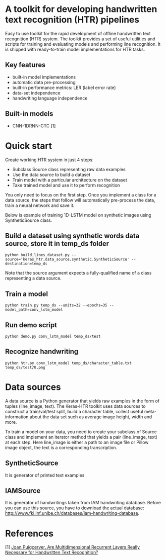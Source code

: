 # A toolkit for developing handwritten text recognition (HTR) pipelines

Easy to use toolkit for the rapid development of offline handwritten text recognition (HTR) system. 
The toolkit provides a set of useful utilities and scripts for training and evaluating 
models and performing line recognition. It is shipped with ready-to-train model 
implementations for HTR tasks.

## Key features
- built-in model implementations
- automatic data pre-processing
- built-in performance metrics: LER (label error rate)
- data-set independence
- handwriting language independence

## Built-in models
- CNN-1DRNN-CTC [1]

# Quick start

Create working HTR system in just 4 steps:
- Subclass Source class representing raw data examples
- Use the data source to build a dataset
- Train model with a particular architecture on the dataset
- Take trained model and use it to perform recognition

You only need to focus on the first step. Once you implement a class 
for a data source, the steps that follow will automatically pre-process 
the data,  train a neural network and save it.

Below is example of training 1D-LSTM model on synthetic images using SyntheticSource class. 

## Build a dataset using synthetic words data source, store it in temp_ds folder
```
python build_lines_dataset.py --source='keras_htr.data_source.synthetic.SyntheticSource' --destination=temp_ds
```
Note that the source argument expects a fully-qualified name of a class representing a data source.

## Train a model
```
python train.py temp_ds --units=32 --epochs=35 --model_path=conv_lstm_model
```
## Run demo script
```
python demo.py conv_lstm_model temp_ds/test
```
## Recognize handwriting
```
python htr.py conv_lstm_model temp_ds/character_table.txt temp_ds/test/0.png
```

# Data sources

A data source is a Python generator that yields raw examples in the form of tuples 
(line_image, text). The Keras-HTR toolkit uses data sources to construct a train/val/test split,
build a character table, collect useful meta-information about the data set such as 
average image height, width and more.

To train a model on your data, you need to create your subclass of Source class and 
implement an iterator method that yields a pair (line_image, text) at each step.
Here line_image is either a path to an image file or Pillow image object, the text 
is a corresponding transcription.

## SyntheticSource

It is generator of printed text examples

## IAMSource
It is generator of handwritings taken from IAM handwriting database.
Before you can use this source, you have to download the actual database:
http://www.fki.inf.unibe.ch/databases/iam-handwriting-database.

# References

[1] [Joan Puigcerver. Are Multidimensional Recurrent Layers Really Necessary for Handwritten Text Recognition?](http://www.jpuigcerver.net/pubs/jpuigcerver_icdar2017.pdf)
